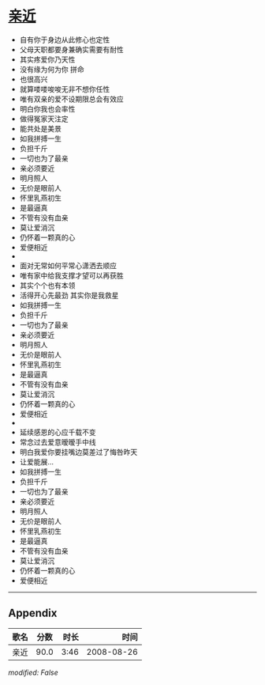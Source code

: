 # [亲近](https://music.163.com/song?id=64964)

* 自有你于身边从此修心也定性
* 父母天职都要身兼确实需要有耐性
* 其实疼爱你乃天性
* 没有缘为何为你 拼命
* 也很高兴
* 就算喽喽唆唆无非不想你任性
* 唯有双亲的爱不设期限总会有效应
* 明白你我也会率性
* 做得冤家天注定
* 能共处是美景
* 如我拼搏一生
* 负担千斤
* 一切也为了最亲
* 亲必须要近
* 明月照人
* 无价是眼前人
* 怀里乳燕初生
* 是最逼真
* 不管有没有血亲
* 莫让爱消沉
* 仍怀着一颗真的心
* 爱便相近
* 
* 面对无常如何平常心潇洒去顺应
* 唯有家中给我支撑才望可以再获胜
* 其实个个也有本领
* 活得开心先最劲 其实你是我救星
* 如我拼搏一生
* 负担千斤
* 一切也为了最亲
* 亲必须要近
* 明月照人
* 无价是眼前人
* 怀里乳燕初生
* 是最逼真
* 不管有没有血亲
* 莫让爱消沉
* 仍怀着一颗真的心
* 爱便相近
* 
* 延续感恩的心应千载不变
* 常念过去爱意暧暧手中线
* 明白我爱你要挂嘴边莫差过了悔咎昨天
* 让爱能展…
* 如我拼搏一生
* 负担千斤
* 一切也为了最亲
* 亲必须要近
* 明月照人
* 无价是眼前人
* 怀里乳燕初生
* 是最逼真
* 不管有没有血亲
* 莫让爱消沉
* 仍怀着一颗真的心
* 爱便相近


---

## Appendix

|歌名|分数|时长|时间|
|:---|:---:|---:|---:|
|亲近|90.0|3:46|2008-08-26

*modified: False*